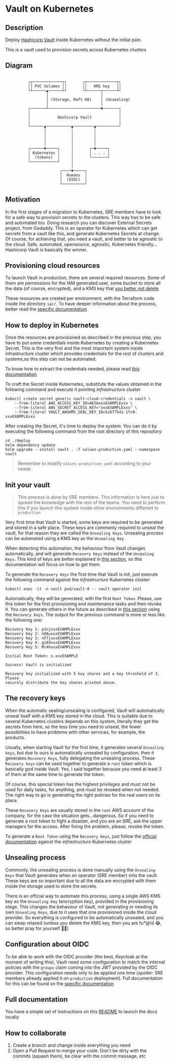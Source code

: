 # Vault on Kubernetes

## Description

Deploy [Hashicorp Vault](https://www.vaultproject.io/) inside Kubernetes without the initial pain.

This is a vault used to provision secrets across Kubernetes clusters

## Diagram

```text
        
          ┌┬─────────────┬┐       ┌┬─────────────┬┐
          ││ PVC Volumes ││       ││   KMS key   ││
          └┴──────▲──────┴┘       └┴──────┬──────┴┘
                  │                       │
                  │ (Storage, Raft HA)    │ (Unsealing)
                  │                       │
          ┌───────┴───────────────────────▼───────┐
          │                                       │
          │            Hashicorp Vault            │
          │                                       │
          └──────▲───────────▲─────────▲──────────┘
                 │           │         │
                 │           │         │
                 │           │         │
                 │           │         │
          ┌──────▼─────┐     │       ┌─▼─────┐
          │ Kubernetes │     │       │ . . . │
          │  (tokens)  │     │       └───────┘
          └────────────┘     │
                             │
                        ┌────▼─────┐
                        │  Humans  │
                        │  (OIDC)  │
                        └──────────┘
```

## Motivation

In the first stages of a migration to Kubernetes, SRE members have to look for a safe way to provision secrets to the
clusters. This way has to be safe and automated too. Doing research you can discover External Secrets project, from Godaddy.
This is an operator for Kubernetes which can get secrets from a vault like this, and generate Kubernetes Secrets at change. 
Of course, for achieving that, you need a vault, and better to be agnostic to the cloud. 
Safe, automated, opensource, agnostic, Kubernetes friendly... Hashicorp Vault is basically the winner.

## Provisioning cloud resources

To launch Vault in production, there are several required resources. Some of them are permissions for the IAM generated user, 
some bucket to store all the data (of course, encrypted), and a KMS key that [you better not delete](README.md#unsealing-process)

These resources are created per environment, with the Terraform code inside the directory `iac/`. 
To have deeper information about the process, better read the [specific documentation](iac/README.md)


## How to deploy in Kubernetes

Once the resources are provisioned as described in the previous step, you have to put some credentials inside Kubernetes
by creating a Kubernetes Secret. This is the very first and the most important system inside infrastructure cluster which
provides credentials for the rest of clusters and systems,so this step can not be automated.

To know how to extract the credentials needed, please read [this documentation](iac/README.md#How-to-get-the-outputs)

To craft the Secret inside Kubernetes, substitute the values obtained in the following command and execute it pointing
_infrastructure_ cluster

```console
kubectl create secret generic vault-cloud-credentials -n vault \
    --from-literal AWS_ACCESS_KEY_ID=AKIAxxxEXAMPLExxx \
    --from-literal AWS_SECRET_ACCESS_KEY="xxxEXAMPLExxx" \
    --from-literal VAULT_AWSKMS_SEAL_KEY_ID=5c677541-1fc0-xxxEXAMPLExxx
```

After creating the Secret, it's time to deploy the system. You can do it by executing the following command from the root
directory of this repository:

```console
cd ./deploy
helm dependency update
helm upgrade --install vault . -f values-production.yaml --namespace vault
```

> Remember to modify `values-production.yaml` according to your needs

## Init your vault

> This process is done by SRE members. This information is here just to spread the knowledge
> with the rest of the teams. You need to perform this if you launch this system inside other environments
> different to `production`

Very first time that Vault is started, some keys are required to be generated and stored in a safe place. These keys are
commonly required to unseal the vault, for that reason they are called the `Unsealing Keys`. Unsealing process can be 
automated using a KMS key as the `Unsealing Key`

When detecting this automation, the behaviour from Vault changes automatically, and will generate `Recovery Keys` instead
of the `Unsealing Keys`. This kind of keys are better explained in [this section](README.md#unsealing-process), so 
this documentation will focus on how to get them.

To generate the `Recovery Keys` the first time that Vault is init, just execute the following command against the 
_infrastructure_ Kubernetes cluster:

```console
kubectl exec -it -n vault pod/vault-0 -- vault operator init
```

Automatically, they will be generated, with the first `Root Token`. Please, use this token for the first provisioning and
maintenance tasks and then revoke it. You can generate others in the future as described in [this section](README.md#the-recovery-keys)
using the `Recovery Keys`. The output for the previous command is more or less like the following one:

```text
Recovery Key 1: p1njxxxEXAMPLExxx
Recovery Key 2: nDAuxxxEXAMPLExxx
Recovery Key 3: nF7jxxxEXAMPLExxx
Recovery Key 4: gi84xxxEXAMPLExxx
Recovery Key 5: Mc4hxxxEXAMPLExxx

Initial Root Token: s.xxxEXAMPLE

Success! Vault is initialized

Recovery key initialized with 5 key shares and a key threshold of 3. Please
securely distribute the key shares printed above.
```

## The recovery keys

When the automatic sealing/unsealing is configured, Vault will automatically unseal itself with a KMS key stored in the cloud.
This is suitable due to several Kubernetes clusters depends on this system, literally they get the secrets from here, so the 
less time you need to unseal, the fewer possibilities to have problems with other services, for example, the products.

Usually, when starting Vault for the first time, it generates several `Unsealing keys`, but due to ours is automatically
unsealed by configuration, then it generates `Recovery Keys`, fully delegating the unsealing process. 
These `Recovery keys` can be used together to generate a `root` token which is basically god inside Vault. Yes, I said 
together because you need at least 3 of them at the same time to generate the token. 

Of course, this special token has the highest privileges and must not be used for daily tasks, for anything, and must be 
revoked when not needed. The right way to go is generating the right policies for the real users on its place.

These `Recovery Keys` are usually stored in the `root` AWS account of the company, for the case the situation gets...dangerous.
So if you need to generate a root token to fight a disaster, and you are an SRE, ask the upper managers for 
the access. After fixing the problem, please, revoke the token.

To generate a `Root Token` using the `Recovery Keys`, just follow the 
[official documentation](https://learn.hashicorp.com/tutorials/vault/generate-root) against the _infrastructure_ Kubernetes cluster

## Unsealing process

Commonly, the unsealing process is done manually using the `Unsealing Keys` that Vault generates when an operator (SRE member) 
inits the vault. These keys are so important due to all the data are encrypted with them inside the storage used to store
the secrets.

There is an official way to automate this process, using a single AWS KMS key as the `Unsealing Key` (encryption key), 
provided in the provisioning stage. This changes the behaviour of Vault, not generating or needing its own `Unsealing Keys`,
due to it uses that one provisioned inside the cloud provider. So everything is configured to be automatically unsealed,
and you can sleep relaxed (unless you delete the KMS key, then you are fu*@!d 😂, so better pray for yourself 🙏🏻)

## Configuration about OIDC

To be able to work with the OIDC provider (the best, Keycloak at the moment of writing this), Vault need some configuration to
match the internal policies with the `groups` claim coming into the JWT provided by the OIDC provider. This configuration 
needs only to be applied one time (spoiler: SRE members already applied it on `production` deployment). Full documentation
for this can be found on the [specific documentation](config/auth-oidc/README.md)

## Full documentation

You have a simple set of instructions on this [README](docs/README.md) to launch the docs locally

## How to collaborate

1. Create a branch and change inside everything you need
2. Open a Pull Request to merge your code. Don't be dirty with the commits (squash them), be clear with the commit message, etc
